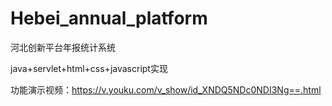 # Hebei_annual_platform
河北创新平台年报统计系统

java+servlet+html+css+javascript实现

功能演示视频：https://v.youku.com/v_show/id_XNDQ5NDc0NDI3Ng==.html
